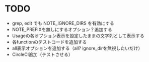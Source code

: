 # TODO

- grep, edit でも NOTE_IGNORE_DIRS を有効にする
- NOTE_PREFIXを無しにするオプション？追加する
- Usageの各オプション表示を設定したままの文字列として表示する
- 各functionのテストコードを追加する
- all表示オプションを追加する（all? ignore_dirを無視したいだけ）
- CircleCI追加（テストさせる）
